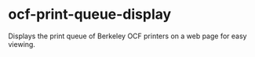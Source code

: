 # ocf-print-queue-display
Displays the print queue of Berkeley OCF printers on a web page for easy viewing.
